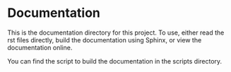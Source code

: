 # Documentation

This is the documentation directory for this project. To use, either read the rst files
directly, build the documentation using Sphinx, or view the documentation online.

You can find the script to build the documentation in the scripts directory.

